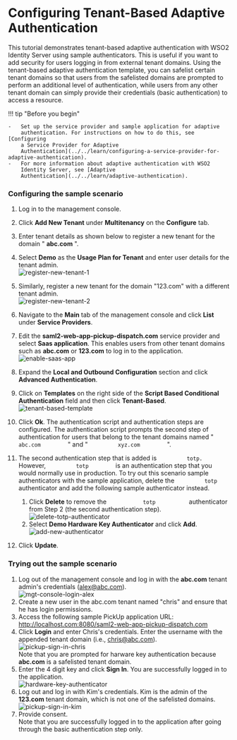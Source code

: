 # Configuring Tenant-Based Adaptive Authentication

This tutorial demonstrates tenant-based adaptive authentication with
WSO2 Identity Server using sample authenticators. This is useful if you
want to add security for users logging in from external tenant domains.
Using the tenant-based adaptive authentication template, you can safelist certain tenant domains so that users from the safelisted
domains are prompted to perform an additional level of authentication,
while users from any other tenant domain can simply provide their
credentials (basic authentication) to access a resource.

!!! tip "Before you begin"
        
    -   Set up the service provider and sample application for adaptive
        authentication. For instructions on how to do this, see [Configuring
        a Service Provider for Adaptive
        Authentication](../../learn/configuring-a-service-provider-for-adaptive-authentication).
    -   For more information about adaptive authentication with WSO2
        Identity Server, see [Adaptive
        Authentication](../../learn/adaptive-authentication).
    

### Configuring the sample scenario

1.  Log in to the management console.
2.  Click **Add New Tenant** under **Multitenancy** on the **Configure**
    tab.
3.  Enter tenant details as shown below to register a new tenant for the
    domain " **abc.com** ".
4.  Select **Demo** as the **Usage Plan for Tenant** and enter user
    details for the tenant admin.  
    ![register-new-tenant-1](../assets/img/tutorials/register-new-tenant-1.png)
5.  Similarly, register a new tenant for the domain "123.com" with a
    different tenant admin.  
    ![register-new-tenant-2](../assets/img/tutorials/register-new-tenant-2.png)

6.  Navigate to the **Main** tab of the management console and click
    **List** under **Service Providers**.
7.  Edit the **saml2-web-app-pickup-dispatch.com** service provider and select
    **Saas application**. This enables users from other tenant domains
    such as **abc.com** or **123.com** to log in to the application.  
    ![enable-saas-app](../assets/img/tutorials/enable-saas-app.png)
8.  Expand the **Local and Outbound Configuration** section and click
    **Advanced Authentication**.
9.  Click on **Templates** on the right side of the **Script Based
    Conditional Authentication** field and then click **Tenant-Based**.  
    ![tenant-based-template](../assets/img/tutorials/tenant-based-template.png)
10. Click **Ok**. The authentication script and authentication steps
    are configured. The authentication script prompts the second step of
    authentication for users that belong to the tenant domains named "
    `          abc.com         ` " and " `          xyz.com         `
    ".  
11. The second authentication step that is added is
    `          totp.         ` However, `          totp         ` is an
    authentication step that you would normally use in production. To
    try out this scenario sample authenticators with the sample
    application, delete the `          totp         ` authenticator and
    add the following sample authenticator instead.
    1.  Click **Delete** to remove the `            totp           `
        authenticator from Step 2 (the second authentication step).  
        ![delete-totp-authenticator](../assets/img/tutorials/delete-totp-authenticator.png)
    2.  Select **Demo Hardware Key Authenticator** and click **Add**.  
        ![add-new-authenticator](../assets/img/tutorials/add-new-authenticator.png)
12. Click **Update**.

### Trying out the sample scenario

1.  Log out of the management console and log in with the **abc.com**
    tenant admin's credentials (alex@abc.com).  
    ![mgt-console-login-alex](../assets/img/tutorials/mgt-console-login-alex.png)
2.  Create a new user in the abc.com tenant named "chris" and ensure
    that he has login permissions.
3.  Access the following sample PickUp application URL:
    <http://localhost.com:8080/saml2-web-app-pickup-dispatch.com>
4.  Click **Login** and enter Chris's credentials. Enter the username
    with the appended tenant domain (i.e., chris@abc.com).  
    ![pickup-sign-in-chris](../assets/img/tutorials/pickup-sign-in-chris.png)  
    Note that you are prompted for harware key authentication because
    **abc.com** is a safelisted tenant domain.
5.  Enter the 4 digit key and click **Sign In**. You are successfully
    logged in to the application.  
    ![hardware-key-authenticator](../assets/img/tutorials/hardware-key-authenticator.png)
6.  Log out and log in with Kim's credentials. Kim is the admin of the
    **123.com** tenant domain, which is not one of the safelisted
    domains.  
    ![pickup-sign-in-kim](../assets/img/tutorials/pickup-sign-in-kim.png)
7.  Provide consent.  
    Note that you are successfully logged in to the application after
    going through the basic authentication step only.


